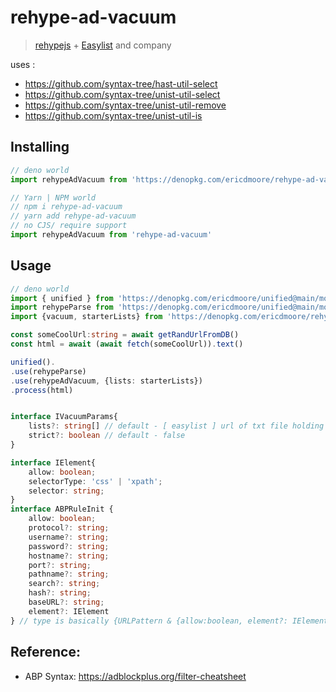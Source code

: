 # rehype-ad-vacuum

>  [rehypejs][rehype] + [Easylist](https://easylist.to/) and company

uses :
- https://github.com/syntax-tree/hast-util-select
- https://github.com/syntax-tree/unist-util-select
- https://github.com/syntax-tree/unist-util-remove
- https://github.com/syntax-tree/unist-util-is

## Installing

```js 
// deno world
import rehypeAdVacuum from 'https://denopkg.com/ericdmoore/rehype-ad-vacuum@main/mod.ts'
```

```js
// Yarn | NPM world
// npm i rehype-ad-vacuum
// yarn add rehype-ad-vacuum
// no CJS/ require support
import rehypeAdVacuum from 'rehype-ad-vacuum'
```

## Usage

```ts 
// deno world
import { unified } from 'https://denopkg.com/ericdmoore/unified@main/mod.ts';
import rehypeParse from 'https://denopkg.com/ericdmoore/unified@main/mod.ts';
import {vacuum, starterLists} from 'https://denopkg.com/ericdmoore/rehype-ad-vacuum@main/mod.ts'

const someCoolUrl:string = await getRandUrlFromDB()
const html = await (await fetch(someCoolUrl)).text()

unified().
.use(rehypeParse)
.use(rehypeAdVacuum, {lists: starterLists})
.process(html)
```

```ts

interface IVacuumParams{
    lists?: string[] // default - [ easylist ] url of txt file holding parsable filter rules
    strict?: boolean // default - false
}

interface IElement{
    allow: boolean;
    selectorType: 'css' | 'xpath';
    selector: string;
}
interface ABPRuleInit {
    allow: boolean;
    protocol?: string;
    username?: string;
    password?: string;
    hostname?: string;
    port?: string;
    pathname?: string;
    search?: string;
    hash?: string;
    baseURL?: string;
    element?: IElement
} // type is basically {URLPattern & {allow:boolean, element?: IElement}}
```

## Reference:

- ABP Syntax: https://adblockplus.org/filter-cheatsheet


<!-- Definitions -->
[rehype]: https://github.com/rehypejs/rehype
